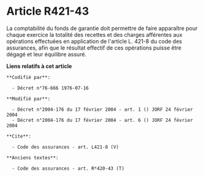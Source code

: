 # Article R421-43

La comptabilité du fonds de garantie doit permettre de faire apparaître pour chaque exercice la totalité des recettes et des
charges afférentes aux opérations effectuées en application de l'article L. 421-8 du code des assurances, afin que le
résultat effectif de ces opérations puisse être dégagé et leur équilibre assuré.

**Liens relatifs à cet article**

	**Codifié par**:

	  - Décret n°76-666 1976-07-16

	**Modifié par**:

	  - Décret n°2004-176 du 17 février 2004 - art. 1 () JORF 24 février 2004
	  - Décret n°2004-176 du 17 février 2004 - art. 6 () JORF 24 février 2004

	**Cite**:

	  - Code des assurances - art. L421-8 (V)

	**Anciens textes**:

	  - Code des assurances - art. R*420-43 (T)
